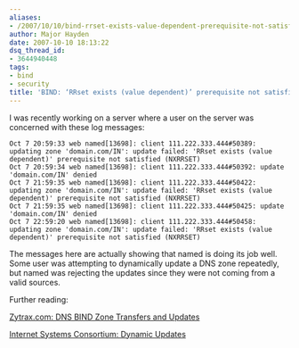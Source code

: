 ```yaml
---
aliases:
- /2007/10/10/bind-rrset-exists-value-dependent-prerequisite-not-satisfied-nxrrset/
author: Major Hayden
date: 2007-10-10 18:13:22
dsq_thread_id:
- 3644940448
tags:
- bind
- security
title: 'BIND: ‘RRset exists (value dependent)’ prerequisite not satisfied (NXRRSET)'
---
```


I was recently working on a server where a user on the server was concerned with these log messages:

```
Oct 7 20:59:33 web named[13698]: client 111.222.333.444#50389: updating zone 'domain.com/IN': update failed: 'RRset exists (value dependent)' prerequisite not satisfied (NXRRSET)
Oct 7 20:59:34 web named[13698]: client 111.222.333.444#50392: update 'domain.com/IN' denied
Oct 7 21:59:35 web named[13698]: client 111.222.333.444#50422: updating zone 'domain.com/IN': update failed: 'RRset exists (value dependent)' prerequisite not satisfied (NXRRSET)
Oct 7 21:59:35 web named[13698]: client 111.222.333.444#50425: update 'domain.com/IN' denied
Oct 7 22:59:20 web named[13698]: client 111.222.333.444#50458: updating zone 'domain.com/IN': update failed: 'RRset exists (value dependent)' prerequisite not satisfied (NXRRSET)
```

The messages here are actually showing that named is doing its job well. Some user was attempting to dynamically update a DNS zone repeatedly, but named was rejecting the updates since they were not coming from a valid sources.

Further reading:

[Zytrax.com: DNS BIND Zone Transfers and Updates][1]

[Internet Systems Consortium: Dynamic Updates][2]

 [1]: http://www.zytrax.com/books/dns/ch7/xfer.html#allow-update
 [2]: http://www.isc.org/sw/bind/arm95/BvARM-all.html#dynamic_update